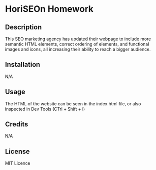 # HoriSEOn Homework

## Description

This SEO marketing agency has updated their webpage to include more semantic HTML elements, correct ordering of elements, and functional images and icons, all increasing their ability to reach a bigger audience. 

## Installation

N/A

## Usage

The HTML of the website can be seen in the index.html file, or also inspected in Dev Tools (CTrl + Shift + i)

## Credits

N/A

## License

MIT Licence

